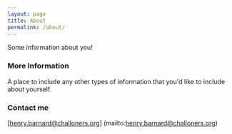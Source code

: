 ```yaml
---
layout: page
title: About
permalink: /about/
---
```


Some information about you!

### More Information

A place to include any other types of information that you'd like to include about yourself.

### Contact me

[henry.barnard@challoners.org] (mailto:henry.barnard@challoners.org)

